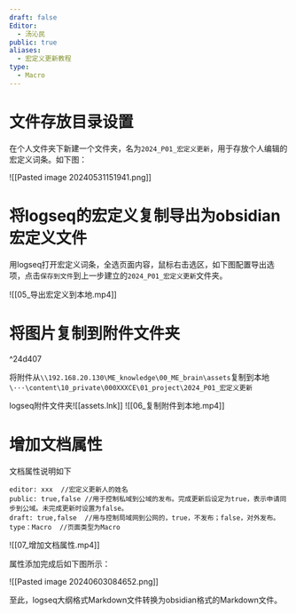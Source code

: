 ```yaml
---
draft: false
Editor:
  - 汤沁民
public: true
aliases:
  - 宏定义更新教程
type:
  - Macro
---
```

# 文件存放目录设置

在个人文件夹下新建一个文件夹，名为`2024_P01_宏定义更新`，用于存放个人编辑的宏定义词条。如下图：

![[Pasted image 20240531151941.png]]

# 将logseq的宏定义复制导出为obsidian宏定义文件

用logseq打开宏定义词条，全选页面内容，鼠标右击选区，如下图配置导出选项，点击`保存到文件`到上一步建立的`2024_P01_宏定义更新`文件夹。

![[05_导出宏定义到本地.mp4]]


# 将图片复制到附件文件夹
^24d407

将附件从`\\192.168.20.130\ME_knowledge\00_ME_brain\assets`复制到本地``\···\content\10_private\000XXXCE\01_project\2024_P01_宏定义更新``

logseq附件文件夹![[assets.lnk]]
![[06_复制附件到本地.mp4]]

# 增加文档属性

文档属性说明如下

```
editor: xxx  //宏定义更新人的姓名
public: true,false //用于控制私域到公域的发布。完成更新后设定为true，表示申请同步到公域。未完成更新时设置为false。
draft: true,false  //用与控制局域网到公网的，true，不发布；false，对外发布。
type：Macro  //页面类型为Macro
```

![[07_增加文档属性.mp4]]

属性添加完成后如下图所示：

![[Pasted image 20240603084652.png]]


至此，logseq大纲格式Markdown文件转换为obsidian格式的Markdown文件。